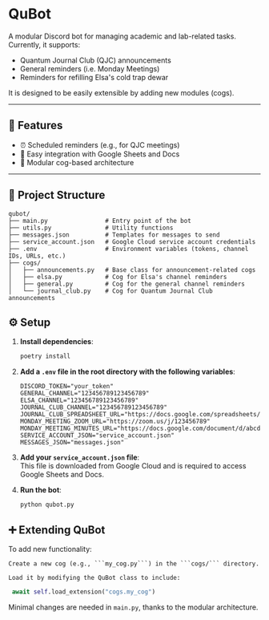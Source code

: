 # QuBot

A modular Discord bot for managing academic and lab-related tasks. Currently, it supports:

- Quantum Journal Club (QJC) announcements  
- General reminders (i.e. Monday Meetings)
- Reminders for refilling Elsa's cold trap dewar  

It is designed to be easily extensible by adding new modules (cogs).

---

## 🧠 Features

- ⏰ Scheduled reminders (e.g., for QJC meetings)
- 📝 Easy integration with Google Sheets and Docs
- 🧩 Modular cog-based architecture

---

## 📁 Project Structure

```text
qubot/
├── main.py                # Entry point of the bot
├── utils.py               # Utility functions
├── messages.json          # Templates for messages to send
├── service_account.json   # Google Cloud service account credentials
├── .env                   # Environment variables (tokens, channel IDs, URLs, etc.)
├── cogs/
│   ├── announcements.py   # Base class for announcement-related cogs
│   ├── elsa.py            # Cog for Elsa's channel reminders
│   ├── general.py         # Cog for the general channel reminders
│   └── journal_club.py    # Cog for Quantum Journal Club announcements
```

## ⚙️ Setup

1. **Install dependencies**:

   ```bash
   poetry install
   ```

2. **Add a ```.env``` file in the root directory with the following variables**:

   ```env
   DISCORD_TOKEN="your_token"
   GENERAL_CHANNEL="123456789123456789"
   ELSA_CHANNEL="123456789123456789"
   JOURNAL_CLUB_CHANNEL="123456789123456789"
   JOURNAL_CLUB_SPREADSHEET_URL="https://docs.google.com/spreadsheets/d/abcdfghijklmnopqrstuvwxyz"
   MONDAY_MEETING_ZOOM_URL="https://zoom.us/j/123456789"
   MONDAY_MEETING_MINUTES_URL="https://docs.google.com/document/d/abcdfghijklmnopqrstuvwxyz"
   SERVICE_ACCOUNT_JSON="service_account.json"
   MESSAGES_JSON="messages.json"
   ```

3. **Add your ```service_account.json``` file**:<br>
   This file is downloaded from Google Cloud and is required to access Google Sheets and Docs.

4. **Run the bot**:
   ```bash
   python qubot.py
   ```

## ➕ Extending QuBot
To add new functionality:

    Create a new cog (e.g., ```my_cog.py```) in the ```cogs/``` directory.

    Load it by modifying the QuBot class to include:

   ```python
    await self.load_extension("cogs.my_cog")
   ```

Minimal changes are needed in ```main.py```, thanks to the modular architecture.